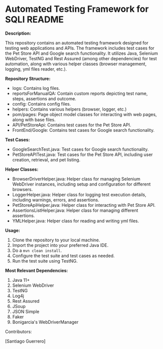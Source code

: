 # **Automated Testing Framework for SQLI README**

**Description:**

This repository contains an automated testing framework designed for testing web applications and APIs. The framework includes test cases for the Pet Store API and Google search functionality. It utilizes Java, Selenium WebDriver, TestNG and Rest Assured (among other dependencies) for test automation, along with various helper classes (browser management, logging, yml files reader, etc.).

**Repository Structure:**

- logs: Contains log files.
- reportsForManualQA: Contain custom reports depicting test name, steps, assertions and outcome.
- config: Contains config files.
- helpers: Contains various helpers (browser, logger, etc.)
- pom/pages: Page object model classes for interacting with web pages, along with base files.
- API/PetStoreApi: Contains test cases for the Pet Store API.
- FrontEnd/Google: Contains test cases for Google search functionality.

**Test Cases:**

- GoogleSearchTest.java: Test cases for Google search functionality.
- PetStoreAPITest.java: Test cases for the Pet Store API, including user creation, retrieval, and pet listing.

**Helper Classes:**

- BrowserDriverHelper.java: Helper class for managing Selenium WebDriver instances, including setup and configuration for different browsers.
- LoggerHelper.java: Helper class for logging test execution details, including warnings, errors, and assertions.
- PetStoreApiHelper.java: Helper class for interacting with Pet Store API.
- AssertionsListHelper.java: Helper class for managing different assertions.
- YMLHelper.java: Helper class for reading and writing yml files.

**Usage:**
1) Clone the repository to your local machine.
2) Import the project into your preferred Java IDE.
3) Do a `mvn clean install`.
3) Configure the test suite and test cases as needed.
4) Run the test suite using TestNG.

**Most Relevant Dependencies:**

1) Java 11+
2) Selenium WebDriver
3) TestNG
4) Log4j
5) Rest Assured
6) JSoup
7) JSON Simple
8) Faker
9) Bonigarcia's WebDriverManager

Contributors:

[Santiago Guerrero]